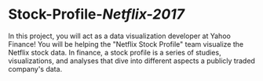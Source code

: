 # Stock-Profile-_Netflix-2017_
In this project, you will act as a data visualization developer at Yahoo Finance! You will be helping the "Netflix Stock Profile" team visualize the Netflix stock data. In finance, a stock profile is a series of studies, visualizations, and analyses that dive into different aspects a publicly traded company's data.
